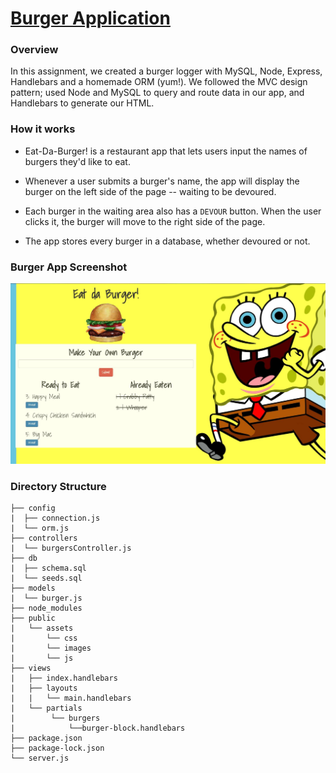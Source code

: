 # [Burger Application](https://ancient-savannah-71093.herokuapp.com/)

### Overview
In this assignment, we created a burger logger with MySQL, Node, Express, Handlebars and a homemade ORM (yum!). We followed the MVC design pattern; used Node and MySQL to query and route data in our app, and Handlebars to generate our HTML.

### How it works
* Eat-Da-Burger! is a restaurant app that lets users input the names of burgers they'd like to eat.

* Whenever a user submits a burger's name, the app will display the burger on the left side of the page -- waiting to be devoured.

* Each burger in the waiting area also has a `DEVOUR` button. When the user clicks it, the burger will move to the right side of the page.

* The app stores every burger in a database, whether devoured or not.

### Burger App Screenshot
![App_screenshot](/public/assets/images/screenshot.jpg)

### Directory Structure
```
├── config
|  ├── connection.js
|  └── orm.js
├── controllers
|  └── burgersController.js
├── db
|  ├── schema.sql
|  └── seeds.sql
├── models
|  └── burger.js
├── node_modules
├── public
|   └── assets
|       └── css
|       └── images
|       └── js
├── views
|   ├── index.handlebars
|   ├── layouts
|   |   └── main.handlebars
|   └── partials
|        └── burgers
|            └──burger-block.handlebars
├── package.json
├── package-lock.json
└── server.js
```
